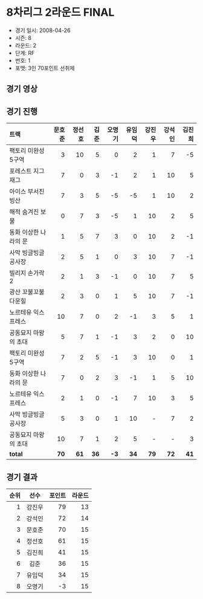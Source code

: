 # 8차리그 2라운드 FINAL

- 경기 일시: 2008-04-26
- 시즌: 8
- 라운드: 2
- 단계: RF
- 번호: 1
- 포맷: 3인 70포인트 선취제





## 경기 영상
## 경기 진행

| 트랙 | 문호준 | 정선호 | 김준 | 오명기 | 유임덕 | 강진우 | 강석인 | 김진희 |
|:---|---:|---:|---:|---:|---:|---:|---:|---:|
| 팩토리 미완성 5구역 | 3 | 10 | 5 | 0 | 2 | 1 | 7 | -5 |
| 포레스트 지그재그 | 7 | 0 | 3 | -1 | 2 | 1 | 10 | 5 |
| 아이스 부서진 빙산 | 7 | 3 | 5 | -5 | -5 | 1 | 10 | 2 |
| 해적 숨겨진 보물 | 0 | 7 | 3 | -5 | 1 | 10 | 2 | 5 |
| 동화 이상한 나라의 문 | 1 | 5 | 7 | 3 | 0 | 10 | 2 | -1 |
| 사막 빙글빙글 공사장 | 2 | 5 | 1 | 0 | 3 | 10 | 7 | -1 |
| 빌리지 손가락 2 | 2 | 1 | 3 | -1 | 0 | 10 | 7 | 5 |
| 광산 꼬불꼬불 다운힐 | 2 | 3 | 0 | 1 | 5 | 10 | 7 | -1 |
| 노르테유 익스프레스 | 10 | 7 | 0 | 2 | -1 | 3 | 5 | 1 |
| 공동묘지 마왕의 초대 | 5 | 7 | 1 | -1 | 3 | 2 | 0 | 10 |
| 팩토리 미완성 5구역 | 7 | 2 | 5 | -1 | 3 | 10 | 0 | 1 |
| 동화 이상한 나라의 문 | 7 | 0 | 2 | 3 | -1 | 1 | 5 | 10 |
| 노르테유 익스프레스 | 2 | 1 | 0 | -1 | 7 | 10 | 3 | 5 |
| 사막 빙글빙글 공사장 | 5 | 3 | 0 | 1 | 10 | - | 7 | 2 |
| 공동묘지 마왕의 초대 | 10 | 7 | 1 | 2 | 5 | - | - | 3 |
| __total__ | __70__ | __61__ | __36__ | __-3__ | __34__ | __79__ | __72__ | __41__ |




## 경기 결과

| 순위 | 선수 | 포인트 | 라운드 |
|---:|:---:|---:|---:|
| 1 | 강진우 | 79 | 13 |
| 2 | 강석인 | 72 | 14 |
| 3 | 문호준 | 70 | 15 |
| 4 | 정선호 | 61 | 15 |
| 5 | 김진희 | 41 | 15 |
| 6 | 김준 | 36 | 15 |
| 7 | 유임덕 | 34 | 15 |
| 8 | 오명기 | -3 | 15 |


